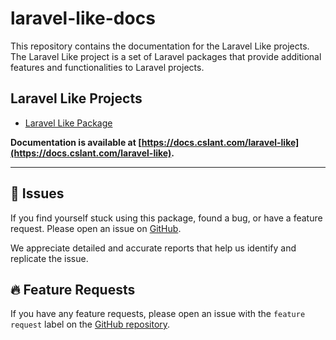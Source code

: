 # laravel-like-docs

This repository contains the documentation for the Laravel Like projects. The Laravel Like project is a set of Laravel packages that provide additional features and functionalities to Laravel projects.

## Laravel Like Projects

- [Laravel Like Package](https://github.com/cslant/laravel-like)

**Documentation is available at [https://docs.cslant.com/laravel-like](https://docs.cslant.com/laravel-like).**

--- 

## 📢 Issues

If you find yourself stuck using this package, found a bug, or have a feature request. Please open an issue on [GitHub](https://github.com/cslant/laravel-like/issues).

We appreciate detailed and accurate reports that help us identify and replicate the issue.

## 🔥 Feature Requests

If you have any feature requests, please open an issue with the `feature request` label on the [GitHub repository](https://github.com/cslant/laravel-like/issues/new?assignees=&labels=&projects=&template=feature_request.md&title=).
